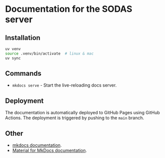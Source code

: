 # Documentation for the SODAS server

## Installation

```bash
uv venv
source .venv/bin/activate  # linux & mac
uv sync
```

## Commands

- `mkdocs serve` - Start the live-reloading docs server.

## Deployment

The documentation is automatically deployed to GitHub Pages using GitHub Actions. The deployment is triggered by pushing to the `main` branch.

## Other

- [mkdocs documentation](https://www.mkdocs.org).
- [Material for MkDocs documentation](https://squidfunk.github.io/mkdocs-material/).

